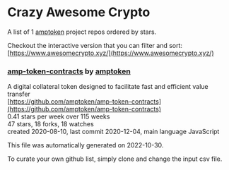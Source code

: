# Crazy Awesome Crypto
A list of 1 [amptoken](https://github.com/amptoken) project repos ordered by stars.  

Checkout the interactive version that you can filter and sort: 
[https://www.awesomecrypto.xyz/](https://www.awesomecrypto.xyz/)  


### [amp-token-contracts](https://github.com/amptoken/amp-token-contracts) by [amptoken](https://github.com/amptoken)  
A digital collateral token designed to facilitate fast and efficient value transfer  
[https://github.com/amptoken/amp-token-contracts](https://github.com/amptoken/amp-token-contracts)  
0.41 stars per week over 115 weeks  
47 stars, 18 forks, 18 watches  
created 2020-08-10, last commit 2020-12-04, main language JavaScript  


This file was automatically generated on 2022-10-30.  

To curate your own github list, simply clone and change the input csv file.  